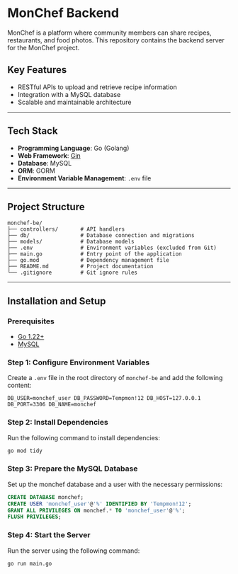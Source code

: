 # MonChef Backend

MonChef is a platform where community members can share recipes, restaurants, and food photos. This repository contains the backend server for the MonChef project.

## Key Features
- RESTful APIs to upload and retrieve recipe information
- Integration with a MySQL database
- Scalable and maintainable architecture

---

## Tech Stack
- **Programming Language**: Go (Golang)
- **Web Framework**: [Gin](https://github.com/gin-gonic/gin)
- **Database**: MySQL
- **ORM**: GORM
- **Environment Variable Management**: `.env` file

---

## Project Structure
```
monchef-be/
├── controllers/       # API handlers
├── db/                # Database connection and migrations
├── models/            # Database models
├── .env               # Environment variables (excluded from Git)
├── main.go            # Entry point of the application
├── go.mod             # Dependency management file
├── README.md          # Project documentation
└── .gitignore         # Git ignore rules
```

---

## Installation and Setup

### Prerequisites
- [Go 1.22+](https://golang.org/dl/)
- [MySQL](https://www.mysql.com/)

### Step 1: Configure Environment Variables
Create a `.env` file in the root directory of `monchef-be` and add the following content:
```
DB_USER=monchef_user DB_PASSWORD=Tempmon!12 DB_HOST=127.0.0.1 DB_PORT=3306 DB_NAME=monchef
```


### Step 2: Install Dependencies
Run the following command to install dependencies:
```bash
go mod tidy
```

### Step 3: Prepare the MySQL Database
Set up the monchef database and a user with the necessary permissions:
```sql
CREATE DATABASE monchef;
CREATE USER 'monchef_user'@'%' IDENTIFIED BY 'Tempmon!12';
GRANT ALL PRIVILEGES ON monchef.* TO 'monchef_user'@'%';
FLUSH PRIVILEGES;
```

### Step 4: Start the Server
Run the server using the following command:
```bash
go run main.go
```